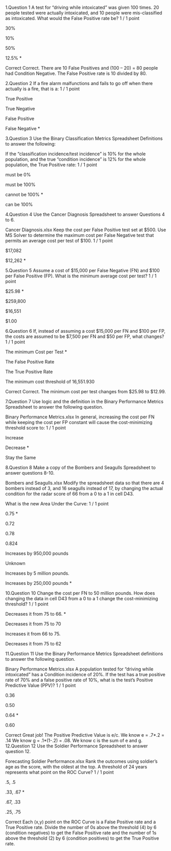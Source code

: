 1.Question 1
A test for “driving while intoxicated” was given 100 times. 20 people tested were actually intoxicated, and 10 people were mis-classified as intoxicated. What would the False Positive rate be?
1 / 1 point


30%


10%


50%


12.5% *

Correct
Correct. There are 10 False Positives and (100 – 20) = 80 people had Condition Negative. The False Positive rate is 10 divided by 80.

2.Question 2
If a fire alarm malfunctions and fails to go off when there actually is a fire, that is a:
1 / 1 point


True Positive


True Negative


False Positive


False Negative *

3.Question 3
Use the Binary Classification Metrics Spreadsheet Definitions to answer the following:

If the “classification incidence/test incidence” is 10% for the whole population, and the true “condition incidence” is 12% for the whole population, the True Positive rate:
1 / 1 point


must be 0%


must be 100%


cannot be 100% *


can be 100%


4.Question 4
Use the Cancer Diagnosis Spreadsheet to answer Questions 4 to 6.

Cancer Diagnosis.xlsx
Keep the cost per False Positive test set at $500. Use MS Solver to determine the maximum cost per False Negative test that permits an average cost per test of $100.
1 / 1 point


$17,082


$12,262 *

5.Question 5
Assume a cost of $15,000 per False Negative (FN) and $100 per False Positive (FP). What is the minimum average cost per test?
1 / 1 point


$25.98 *


$259,800


$16,551


$1.00

6.Question 6
If, instead of assuming a cost $15,000 per FN and $100 per FP, the costs are assumed to be $7,500 per FN and $50 per FP, what changes?
1 / 1 point


The minimum Cost per Test *


The False Positive Rate


The True Positive Rate


The minimum cost threshold of 16,551.930

Correct
Correct. The minimum cost per test changes from $25.98 to $12.99.


7.Question 7
Use logic and the definition in the Binary Performance Metrics Spreadsheet to answer the following question.

Binary Performance Metrics.xlsx
In general, increasing the cost per FN while keeping the cost per FP constant will cause the cost-minimizing threshold score to:
1 / 1 point


Increase


Decrease *


Stay the Same

8.Question 8
Make a copy of the Bombers and Seagulls Spreadsheet to answer questions 8-10.

Bombers and Seagulls.xlsx
Modify the spreadsheet data so that there are 4 bombers instead of 3, and 16 seagulls instead of 17, by changing the actual condition for the radar score of 66 from a 0 to a 1 in cell D43.

What is the new Area Under the Curve:
1 / 1 point


0.75 *


0.72


0.78


0.824



Increases by 950,000 pounds


Unknown


Increases by 5 million pounds.


Increases by 250,000 pounds *


10.Question 10
Change the cost per FN to 50 million pounds. How does changing the data in cell D43 from a 0 to a 1 change the cost-minimizing threshold?
1 / 1 point


Decreases it from 75 to 66. *


Decreases it from 75 to 70


Increases it from 66 to 75.


Decreases it from 75 to 62


11.Question 11
Use the Binary Performance Metrics Spreadsheet definitions to answer the following question.

Binary Performance Metrics.xlsx
A population tested for “driving while intoxicated” has a Condition incidence of 20%. If the test has a true positive rate of 70% and a false positive rate of 10%, what is the test’s Positive Predictive Value (PPV)?
1 / 1 point


0.36


0.50


0.64 *


0.60

Correct
Great job! The Positive Predictive Value is e/c. We know e = .7*.2 = .14 We know g = .1*(1-.2) = .08. We know c is the sum of e and g.
12.Question 12
Use the Soldier Performance Spreadsheet to answer question 12.

Forecasting Soldier Performance.xlsx
Rank the outcomes using soldier’s age as the score, with the oldest at the top. A threshold of 24 years represents what point on the ROC Curve?
1 / 1 point


.5, .5


.33, .67 *


.67, .33


.25, .75

Correct
Each (x,y) point on the ROC Curve is a False Positive rate and a True Positive rate. Divide the number of 0s above the threshold (4) by 6 (condition negatives) to get the False Positive rate and the number of 1s above the threshold (2) by 6 (condition positives) to get the True Positive rate.
